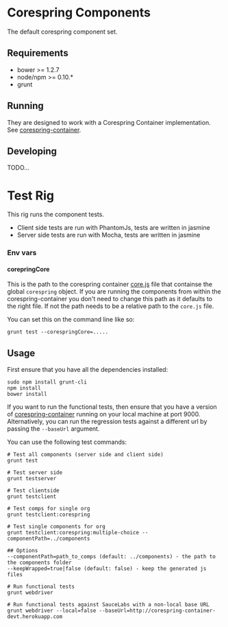# Corespring Components

The default corespring component set.

## Requirements

* bower >= 1.2.7
* node/npm >= 0.10.*
* grunt

## Running

They are designed to work with a Corespring Container implementation.
See [corespring-container](https://github.com/corespring/corespring-container).


## Developing

TODO...

# Test Rig

This rig runs the component tests.

* Client side tests are run with PhantomJs, tests are written in jasmine
* Server side tests are run with Mocha, tests are written in jasmine

### Env vars

#### corepringCore
This is the path to the corespring container [core.js](https://github.com/corespring/corespring-container/blob/master/modules/container-client/src/main/resources/container-client/js/corespring/core.js) file that containse the global `corespring` object. If you are running the components from within the corespring-container you don't need to change this path as it defaults to the right file. If not the path needs to be a relative path to the `core.js` file.

You can set this on the command line like so: 

    grunt test --corespringCore=.....

## Usage

First ensure that you have all the dependencies installed:
    
    sudo npm install grunt-cli
    npm install
    bower install


If you want to run the functional tests, then ensure that you have a version of
[corespring-container](https://github.com/corespring/corespring-container) running on your local machine at port 9000.
Alternatively, you can run the regression tests against a different url by passing the `--baseUrl` argument.
    
You can use the following test commands:

    # Test all components (server side and client side)
    grunt test

    # Test server side
    grunt testserver

    # Test clientside
    grunt testclient

    # Test comps for single org
    grunt testclient:corespring

    # Test single components for org
    grunt testclient:corespring:multiple-choice --componentPath=../components

    ## Options
    --componentPath=path_to_comps (default: ../components) - the path to the components folder
    --keepWrapped=true|false (default: false) - keep the generated js files

    # Run functional tests
    grunt webdriver

    # Run functional tests against SauceLabs with a non-local base URL
    grunt webdriver --local=false --baseUrl=http://corespring-container-devt.herokuapp.com
